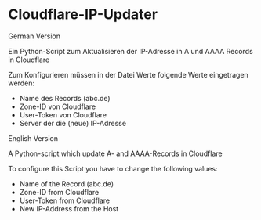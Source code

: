 # Cloudflare-IP-Updater
German Version

Ein Python-Script zum Aktualisieren der IP-Adresse in A und AAAA Records in Cloudflare

Zum Konfigurieren müssen in der Datei Werte folgende Werte eingetragen werden:
- Name des Records (abc.de)
- Zone-ID von Cloudflare
- User-Token von Cloudflare
- Server der die (neue) IP-Adresse 

English Version

A Python-script which update A- and AAAA-Records in Cloudflare
  
To configure this Script you have to change the following values:
- Name of the Record (abc.de)
- Zone-ID from Cloudflare
- User-Token from Cloudflare
- New IP-Address from the Host
  
